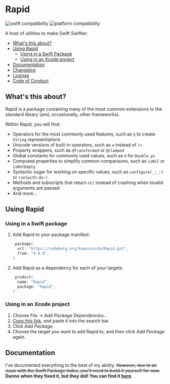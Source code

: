 # Rapid

![swift compatibility] ![platform compatibility]

[swift compatibility]: https://img.shields.io/endpoint?url=https://swiftpackageindex.com/api/packages/kaascevich/Rapid/badge?type=swift-versions
[platform compatibility]: https://img.shields.io/endpoint?url=https://swiftpackageindex.com/api/packages/kaascevich/Rapid/badge?type=platforms

A host of utilities to make Swift Swiftier.

- [What's this about?](#whats-this-about)
- [Using Rapid](#using-rapid)
  - [Using in a Swift Package](#using-in-a-swift-package)
  - [Using in an Xcode project](#using-in-an-xcode-project)
- [Documentation](#documentation)
- [Changelog](/Changelog.md)
- [License](/License.md)
- [Code of Conduct](/Code%20of%20Conduct.md)

## What's this about?

Rapid is a package containing many of the most common extensions to the standard
library (and, occasionally, other frameworks).

Within Rapid, you will find:
- Operators for the most commonly used features, such as `§` to create `String`
  representations
- Unicode versions of built-in operators, such as `≠` instead of `!=`
- Property wrappers, such as `@Transformed` or `@Clamped`
- Global constants for commonly used values, such as `π` for `Double.pi`
- Computed properties to simplify common comparisons, such as `isNil` or
  `isNotEmpty`
- Syntactic sugar for working on specific values, such as `configure(_:_:)` or
  `run(with:do:)`
- Methods and subscripts that return `nil` instead of crashing when invalid
  arguments are passed
- And more...

## Using Rapid

### Using in a Swift package

1. Add Rapid to your package manifest:

   ```swift
   .package(
     url: "https://codeberg.org/kaascevich/Rapid.git",
     from: "4.0.0",
   )
   ```

2. Add Rapid as a dependency for each of your targets:

   ```swift
   .product(
     name: "Rapid",
     package: "Rapid",
   )
   ```

### Using in an Xcode project

1. Choose _File_ &rarr; _Add Package Dependencies..._
2. [Copy this link](https://codeberg.org/kaascevich/Rapid.git), and paste it
   into the search bar.
3. Click _Add Package_.
4. Choose the target you want to add Rapid to, and then click _Add Package_
   again.

## Documentation

I've documented everything to the best of my ability. ~~However, due to an issue
with the Swift Package Index, you'll need to build it yourself for now.~~
**Dunno when they fixed it, but they did! You can find it [here][docs].**

[docs]: https://swiftpackageindex.com/kaascevich/Rapid/main/documentation/rapid
